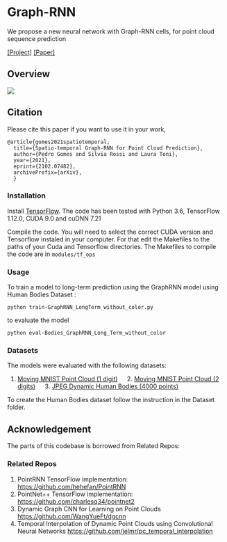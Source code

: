 # Graph-RNN
We propose a new neural network with Graph-RNN cells, for point cloud sequence prediction


[[Project]](https://github.com/pedro-dm-gomes/Graph-RNN) [[Paper]](https://arxiv.org/abs/2102.07482)     


## Overview
<img src="https://github.com/pedro-dm-gomes/Graph-RNN/blob/main/full_scheme.png" scale="0.2">

## Citation
Please cite this paper if you want to use it in your work,

	@article{gomes2021spatiotemporal,
	  title={Spatio-temporal Graph-RNN for Point Cloud Prediction},
	  author={Pedro Gomes and Silvia Rossi and Laura Toni},
	  year={2021},
	  eprint={2102.07482},
	  archivePrefix={arXiv},
	  }
### Installation

Install <a href="https://www.tensorflow.org/get_started/os_setup" target="_blank">TensorFlow</a>. The code has been tested with Python 3.6, TensorFlow 1.12.0, CUDA 9.0 and cuDNN 7.21

Compile the code. You will need to select the correct CUDA version and Tensorflow instaled in your computer. For that edit the Makefiles to the paths of your Cuda and Tensorflow directories.
The Makefiles to compile the code are in `modules/tf_ops`

### Usage
To train a model to long-term prediction using the GraphRNN model using Human Bodies Dataset :

    python train-GraphRNN_LongTerm_without_color.py

to evaluate the model
	
    python eval-Bodies_GraphRNN_Long_Term_without_color

### Datasets
The models were evaluated with the following datasets:
1. [Moving MNIST Point Cloud (1 digit)](https://drive.google.com/open?id=17RpNwMLDcR5fLr0DJkRxmC5WgFn3RwK_) &emsp; 2. [Moving MNIST Point Cloud (2 digits)](https://drive.google.com/open?id=11EkVsE5fmgU5D5GsOATQ6XN17gmn7IvF) &emsp; 3. [JPEG Dynamic Human Bodies (4000 points)](https://drive.google.com/file/d/1hbB1EPKq3UVlXUL5m81M1E6_s5lWmoB-/view)

To create the Human Bodies dataset follow the instruction in the Dataset folder.

## Acknowledgement
The parts of this codebase is borrowed from Related Repos:

### Related Repos
1. PointRNN TensorFlow implementation: https://github.com/hehefan/PointRNN
2. PointNet++ TensorFlow implementation: https://github.com/charlesq34/pointnet2
3. Dynamic Graph CNN for Learning on Point Clouds https://github.com/WangYueFt/dgcnn
4. Temporal Interpolation of Dynamic Point Clouds using Convolutional Neural Networks https://github.com/jelmr/pc_temporal_interpolation

